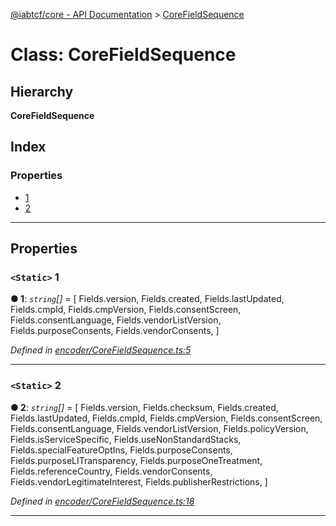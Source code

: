 [@iabtcf/core - API Documentation](../README.md) > [CoreFieldSequence](../classes/corefieldsequence.md)

# Class: CoreFieldSequence

## Hierarchy

**CoreFieldSequence**

## Index

### Properties

* [1](corefieldsequence.md#1)
* [2](corefieldsequence.md#2)

---

## Properties

<a id="1"></a>

### `<Static>` 1

**● 1**: *`string`[]* =  [
    Fields.version,
    Fields.created,
    Fields.lastUpdated,
    Fields.cmpId,
    Fields.cmpVersion,
    Fields.consentScreen,
    Fields.consentLanguage,
    Fields.vendorListVersion,
    Fields.purposeConsents,
    Fields.vendorConsents,
  ]

*Defined in [encoder/CoreFieldSequence.ts:5](https://github.com/chrispaterson/iabtcf-es/blob/ffdba84/modules/core/src/encoder/CoreFieldSequence.ts#L5)*

___
<a id="2"></a>

### `<Static>` 2

**● 2**: *`string`[]* =  [
    Fields.version,
    Fields.checksum,
    Fields.created,
    Fields.lastUpdated,
    Fields.cmpId,
    Fields.cmpVersion,
    Fields.consentScreen,
    Fields.consentLanguage,
    Fields.vendorListVersion,
    Fields.policyVersion,
    Fields.isServiceSpecific,
    Fields.useNonStandardStacks,
    Fields.specialFeatureOptIns,
    Fields.purposeConsents,
    Fields.purposeLITransparency,
    Fields.purposeOneTreatment,
    Fields.referenceCountry,
    Fields.vendorConsents,
    Fields.vendorLegitimateInterest,
    Fields.publisherRestrictions,
  ]

*Defined in [encoder/CoreFieldSequence.ts:18](https://github.com/chrispaterson/iabtcf-es/blob/ffdba84/modules/core/src/encoder/CoreFieldSequence.ts#L18)*

___

